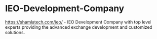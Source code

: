 # IEO-Development-Company
https://shamlatech.com/ieo/ - IEO Development Company with top level experts providing the advanced exchange development and customized solutions.

